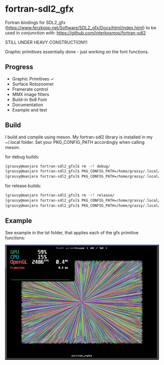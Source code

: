 # fortran-sdl2_gfx
Fortran bindings for SDL2_gfx (https://www.ferzkopp.net/Software/SDL2_gfx/Docs/html/index.html) to be used in conjunction with: https://github.com/interkosmos/fortran-sdl2

STILL UNDER HEAVY CONSTRUCTION!!!

Graphic primitives essentially done - just working on the font functions.

## Progress

* Graphic Primitives ✓
* Surface Rotozoomer
* Framerate control
* MMX image filters
* Build-in 8x8 Font
* Documentation
* Example and test

## Build

I build and compile using meson. My fortran-sdl2 library is installed in my ~/.local folder. Set your PKG_CONFIG_PATH accordingly when calling meson.

for debug builds:
```bash
[grassy@manjaro fortran-sdl2_gfx]$ rm -rf debug/
[grassy@manjaro fortran-sdl2_gfx]$ PKG_CONFIG_PATH=/home/grassy/.local/lib/pkgconfig meson debug
[grassy@manjaro fortran-sdl2_gfx]$ PKG_CONFIG_PATH=/home/grassy/.local/lib/pkgconfig meson compile -C debug
```

for release builds:
```bash
[grassy@manjaro fortran-sdl2_gfx]$ rm -rf release/
[grassy@manjaro fortran-sdl2_gfx]$ PKG_CONFIG_PATH=/home/grassy/.local/lib/pkgconfig meson --buildtype release release
[grassy@manjaro fortran-sdl2_gfx]$ PKG_CONFIG_PATH=/home/grassy/.local/lib/pkgconfig meson compile -C release
```

## Example

See example in the tst folder, that applies each of the gfx primitive functions:

<img src="res/example.png" alt="sdl2_gfx example" />
